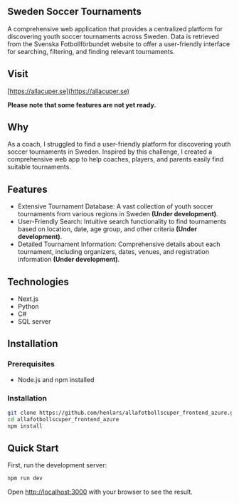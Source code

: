 ## Sweden Soccer Tournaments

A comprehensive web application that provides a centralized platform for discovering youth soccer tournaments across Sweden. Data is retrieved from the Svenska Fotbollförbundet website to offer a user-friendly interface for searching, filtering, and finding relevant tournaments.

## Visit
[https://allacuper.se](https://allacuper.se)


**Please note that some features are not yet ready.**


## Why

As a coach, I struggled to find a user-friendly platform for discovering youth soccer tournaments in Sweden. Inspired by this challenge, I created a comprehensive web app to help coaches, players, and parents easily find suitable tournaments.

## Features

* Extensive Tournament Database: A vast collection of youth soccer tournaments from various regions in Sweden **(Under development)**.
* User-Friendly Search: Intuitive search functionality to find tournaments based on location, date, age group, and other criteria **(Under development)**.
* Detailed Tournament Information: Comprehensive details about each tournament, including organizers, dates, venues, and registration information **(Under development)**.

## Technologies

* Next.js
* Python
* C#
* SQL server

## Installation
### Prerequisites
* Node.js and npm installed
### Installation
```bash
git clone https://github.com/henlars/allafotbollscuper_frontend_azure.git
cd allafotbollscuper_frontend_azure
npm install
```

## Quick Start

First, run the development server:

```bash
npm run dev
```

Open [http://localhost:3000](http://localhost:3000) with your browser to see the result.



